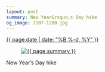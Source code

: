 ```yaml
---
layout: post
summary: New Year&rsquo;s Day hike
og_image: 1107-1280.jpg
---
```


<p>
 <time>
  <a href="/1107">
   {{ page.date | date: "%B %-d, %Y" }}
  </a>
 </time>
 <a href="/1107">
  <figure data-taken="2/26/2020">
   <img alt="{{ page.summary }}" sizes="(min-width: 700px) 50vw, calc(100vw - 2rem)" src="{{ site.assets_url }}/1107-640.jpg" srcset="{{ site.assets_url }}/1107-320.jpg 320w, {{ site.assets_url }}/1107-640.jpg 640w, {{ site.assets_url }}/1107-960.jpg 960w, {{ site.assets_url }}/1107-1280.jpg 1280w"/>
  </figure>
 </a>
 <span>
  New Year’s Day hike
 </span>
</p>
